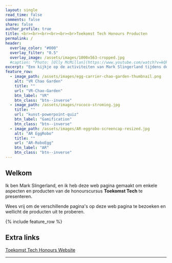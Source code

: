 ```yaml
---
layout: single
read_time: false
comments: false
share: false
author_profile: true
title: <br><br><br><br><br><br>Toekomst Tech Honours Producten
permalink: /
header:
  overlay_color: "#000"
  overlay_filter: "0.5"
  overlay_image: /assets/images/1000x563-cropped.jpg
  #caption: "Photo: [Olly McMillan](https://www.youtube.com/watch?v=kQkZeXHfgwA&t=1s)"
excerpt: "Een kijkje op de activiteiten van Mark Slingerland tijdens de honours cursus<br><br>"
feature_row:
  - image_path: /assets/images/egg-carrier-chao-garden-thumbnail.png
    alt: "VR Chao Garden"
    title: ""
    url: "VR-Chao-Garden"
    btn_label: "VR"
    btn_class: "btn--inverse"
  - image_path: /assets/images/rococo-stroming.jpg
    title: ""
    url: "kunst-powerpoint-quiz"
    btn_label: "Gamification"
    btn_class: "btn--inverse"
  - image_path: /assets/images/AR-eggrobo-screencap-resized.jpg
    alt: "AR EggRobo"
    title: ""
    url: "AR-RoboEgg"
    btn_label: "AR"
    btn_class: "btn--inverse"
---
```


## Welkom
Ik ben Mark Slingerland, en ik heb deze web pagina gemaakt om enkele aspecten en producten van de honourscursus __Toekomst Tech__ te presenteren. 

Wees vrij om de verschillende pagina's op deze web pagina te bezoeken en wellicht de producten uit te proberen.

<div id='featured'></div>

{% include feature_row %}

## Extra links
[Toekomst Tech Honours Website](https://husite.nl/huhonours/toekomst-tech/)

---